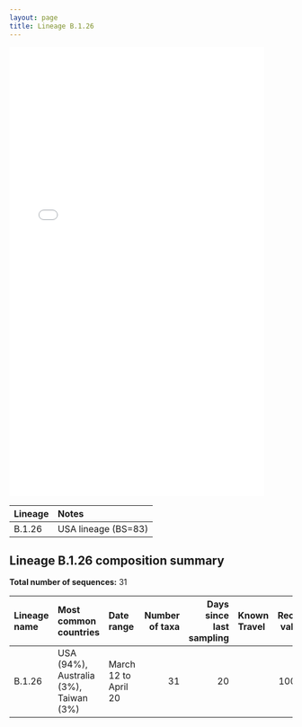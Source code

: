 ```yaml
---
layout: page
title: Lineage B.1.26
---
```




<embed src="../assets/images/B.1.26.pdf" type="application/pdf" width="90%" height="800px" />


| Lineage | Notes |
|:-----|:-----|
| B.1.26 | USA lineage (BS=83) |

<h2>Lineage B.1.26 composition summary </h2>

<strong>Total number of sequences:</strong> 31

| Lineage name | Most common countries | Date range | Number of taxa |  Days since last sampling | Known Travel | Recall value |
|:-----|:-----|:-------|-------:|-------:|:---------|--------:|
| B.1.26 | USA (94%), Australia (3%), Taiwan (3%) | March 12 to April 20 | 31 | 20 |  | 100.0 |
